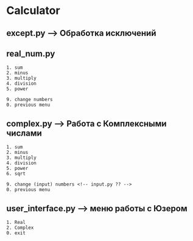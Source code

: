 # Calculator

## except.py —> Обработка исключений

## real_num.py
    1. sum
    2. minus
    3. multiply
    4. division
    5. power

    9. change numbers
    0. previous menu

## complex.py —> Работа с Комплексными числами
    
    1. sum
    2. minus
    3. multiply
    4. division
    5. power
    6. sqrt

    9. change (input) numbers <!-- input.py ?? -->
    0. previous menu


## user_interface.py —> меню работы с Юзером
    1. Real
    2. Complex
    0. exit

